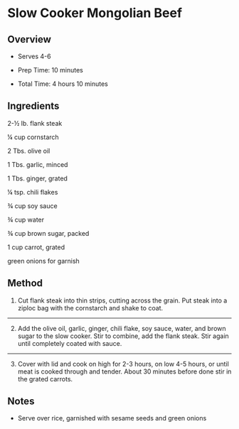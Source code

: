 # Slow Cooker Mongolian Beef

## Overview

- Serves 4-6

- Prep Time: 10 minutes

- Total Time: 4 hours 10 minutes

## Ingredients

2-½ lb. flank steak

¼ cup cornstarch

2 Tbs. olive oil

1 Tbs. garlic, minced

1 Tbs. ginger, grated

¼ tsp. chili flakes

¾ cup soy sauce

¾ cup water

¾ cup brown sugar, packed

1 cup carrot, grated

green onions for garnish

## Method

1. Cut flank steak into thin strips, cutting across the grain. Put steak into a ziploc bag with the cornstarch and shake to coat.
---
2. Add the olive oil, garlic, ginger, chili flake, soy sauce, water, and brown sugar to the slow cooker. Stir to combine, add the flank steak. Stir again until completely coated with sauce.
---
3. Cover with lid and cook on high for 2-3 hours, on low 4-5 hours, or until meat is cooked through and tender. About 30 minutes before done stir in the grated carrots.

## Notes

- Serve over rice, garnished with sesame seeds and green onions

